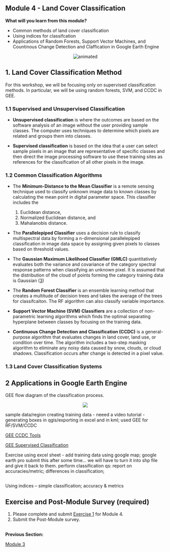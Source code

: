 ## Module 4 - Land Cover Classification
**What will you learn from this module?**

- Common methods of land cover classification
- Using indices for classifcation 
- Applications of Random Forests, Support Vector Machines, and Countinous Change Detection and Claffication in Google Earth Engine 

</p>

<p align="center">
  <img src="https://user-images.githubusercontent.com/87503837/141733532-56a05150-6b9d-4ac7-b124-aa1f8d7c5120.gif" alt="animated" />
</p>


## 1. Land Cover Classification Method 
For this workshop, we will be focusing only on supervised classification methods. In particular, we will be using random forests, SVM, and CCDC in GEE. 

### 1.1 Supervised and Unsupervised Classification 
- **Unsupervised classification** is where the outcomes  are based on the software analysis of an image without the user providing sample classes. The computer uses techniques to determine which pixels are related and groups them into classes. 

- **Supervised classification** is based on the idea that a user can select sample pixels in an image that are representative of specific classes and then direct the image processing software to use these training sites as references for the classification of all other pixels in the image. 


### 1.2 Common Classification Algorithms
- The **Minimum-Distance to the Mean Classifier** is a remote sensing technique used to classify unknown image data to known classes by calculating the mean point in digital parameter space. This classifier includes the 
    1. Euclidean distance,
    2. Normalized Euclidean distance, and
    3. Mahalanobis distance. 
- The **Parallelepiped Classifier** uses a decision rule to classify multispectral data by forming a n-dimensional parallelepiped classification in image data space by assigning given pixels to classes based on threshold values. 

- The **Gaussian Maximum Likelihood Classifier (GMLC)** quantitatively evaluates both the variance and covariance of the category spectral response patterns when classifying an unknown pixel. It is assumed that the distribution of the cloud of points forming the category training data is Gaussian ([3](http://wgbis.ces.iisc.ernet.in/energy/water/paper/remotesensing/chapter1.htm)) 
- The **Random Forest Classifier** is an ensemble learning method that creates a multitude of decision trees and takes the average of the trees for classifcaiton. The RF algorithm can also classify variable importance. 
- **Support Vector Machine (SVM) Classifiers** are a collection of non-parametric learning algorithms which finds the optimal separating hyperplane between classes by focusing on the training data. 
- **Continuous Change Detection and Classification (CCDC)** is a general-purpose algorithm that evaluates changes in land cover, land use, or condition over time. The algorithm includes a two-step masking algorithm to eliminate any noisy data caused by snow, clouds, or cloud shadows. Classification occurs after change is detected in a pixel value. 

### 1.3 Land Cover Classification Systems 

## 2 Applications in Google Earth Engine  

GEE 
flow diagram of the classification process.
</p>

<p align="center">
  <img src="https://user-images.githubusercontent.com/84922404/142236533-7e953e69-75a8-4de1-abbe-b60a6a89b6f7.png" />
</p>

sample data/region
creating training data - neeed a video tutorial  - generating boxes in qgis/exporting in excel and in kml; 
used GEE for RF/SVM/CCDC

[GEE CCDC Tools](https://gee-ccdc-tools.readthedocs.io/en/latest/)

[GEE Supervised Classification](https://developers.google.com/earth-engine/guides/classification)


Exercise
using excel sheet - add training data using google map; google earth pro
submit this after some time...
we will have to turn it into shp file and give it back to them.
perform classification
qs: report on accuracies/metric; differences in classification;

## 
Using indices – simple classification; accuracy & metrics

## Exercise and Post-Module Survey (required)

1. Please complete and submit [Exercise 1](https://github.com/ecodynlab/GALUP/blob/main/Exercises/M4_Exercise1.md) for Module 4.
2. Submit the Post-Module survey. 




##
**Previous Section:**

<a href="Module 3.md" title="Module 3">Module 3</a>
